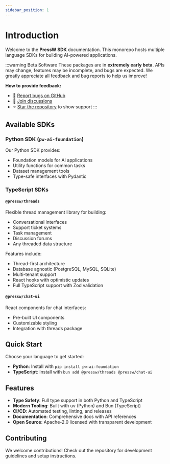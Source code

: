 ```yaml
---
sidebar_position: 1
---
```


# Introduction

Welcome to the **PressW SDK** documentation. This monorepo hosts multiple language SDKs for building AI-powered applications.

:::warning Beta Software
These packages are in **extremely early beta**. APIs may change, features may be incomplete, and bugs are expected. We greatly appreciate all feedback and bug reports to help us improve!

**How to provide feedback:**

- 🐛 [Report bugs on GitHub](https://github.com/pressw/ai-dev-tooling/issues/new)
- 💬 [Join discussions](https://github.com/pressw/ai-dev-tooling/discussions)
- ⭐ [Star the repository](https://github.com/pressw/ai-dev-tooling) to show support
  :::

## Available SDKs

### Python SDK (`pw-ai-foundation`)

Our Python SDK provides:

- Foundation models for AI applications
- Utility functions for common tasks
- Dataset management tools
- Type-safe interfaces with Pydantic

### TypeScript SDKs

#### `@pressw/threads`

Flexible thread management library for building:

- Conversational interfaces
- Support ticket systems
- Task management
- Discussion forums
- Any threaded data structure

Features include:

- Thread-first architecture
- Database agnostic (PostgreSQL, MySQL, SQLite)
- Multi-tenant support
- React hooks with optimistic updates
- Full TypeScript support with Zod validation

#### `@pressw/chat-ui`

React components for chat interfaces:

- Pre-built UI components
- Customizable styling
- Integration with threads package

## Quick Start

Choose your language to get started:

- **Python**: Install with `pip install pw-ai-foundation`
- **TypeScript**: Install with `bun add @pressw/threads @pressw/chat-ui`

## Features

- **Type Safety**: Full type support in both Python and TypeScript
- **Modern Tooling**: Built with uv (Python) and Bun (TypeScript)
- **CI/CD**: Automated testing, linting, and releases
- **Documentation**: Comprehensive docs with API references
- **Open Source**: Apache-2.0 licensed with transparent development

## Contributing

We welcome contributions! Check out the repository for development guidelines and setup instructions.
